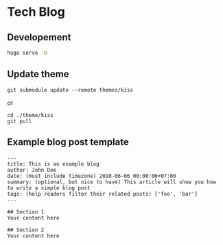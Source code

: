# Tech Blog

## Developement
```bash
hugo serve -D
```

## Update theme
```
git submodule update --remote themes/kiss
```
or
```
cd ./theme/kiss
git pull
```

## Example blog post template
```
---
title: This is an example blog
author: John Doe
date: (must include timezone) 2010-06-06 00:00:00+07:00
summary: (optional, but nice to have) This article will show you how to write a simple blog post
tags: (help readers filter their related posts) ['foo', 'bar']
---

## Section 1
Your content here

## Section 2
Your content here
```
